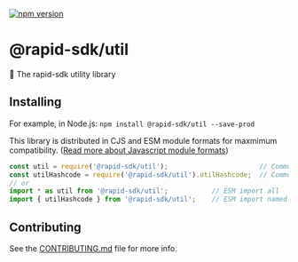 [![npm version](https://badge.fury.io/js/%40rapid-sdk%2Futil.svg)](https://badge.fury.io/js/%40rapid-sdk%2Futil)

# @rapid-sdk/util

🧳 The rapid-sdk utility library


## Installing

For example, in Node.js:
`npm install @rapid-sdk/util --save-prod`

This library is distributed in CJS and ESM module formats for maxmimum compatibility. ([Read more about Javascript module formats](https://dev.to/iggredible/what-the-heck-are-cjs-amd-umd-and-esm-ikm))


```js
const util = require('@rapid-sdk/util');                       // CommonJS import all
const utilHashcode = require('@rapid-sdk/util').utilHashcode;  // CommonJS import named
// or
import * as util from '@rapid-sdk/util';           // ESM import all
import { utilHashcode } from '@rapid-sdk/util';    // ESM import named
```


## Contributing

See the [CONTRIBUTING.md](https://github.com/rapideditor/rapid-sdk/blob/main/CONTRIBUTING.md) file for more info.
